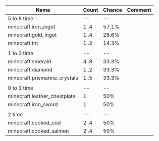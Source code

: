 | Name                          | Count | Chance | Comment |
| ----------------------------- | ----- | ------ | ------- |
| 5 to 8 time                   |    -- |     -- |         |
| minecraft:iron_ingot          |  1..4 |  57.1% |         |
| minecraft:gold_ingot          |  1..4 |  28.6% |         |
| minecraft:tnt                 |  1..2 |  14.3% |         |
|                               |       |        |         |
| 1 to 3 time                   |    -- |     -- |         |
| minecraft:emerald             |  4..8 |  33.3% |         |
| minecraft:diamond             |  1..2 |  33.3% |         |
| minecraft:prismarine_crystals |  1..5 |  33.3% |         |
|                               |       |        |         |
| 0 to 1 time                   |    -- |     -- |         |
| minecraft:leather_chestplate  |     1 |    50% |         |
| minecraft:iron_sword          |     1 |    50% |         |
|                               |       |        |         |
| 2 time                        |    -- |     -- |         |
| minecraft:cooked_cod          |  2..4 |    50% |         |
| minecraft:cooked_salmon       |  2..4 |    50% |         |
